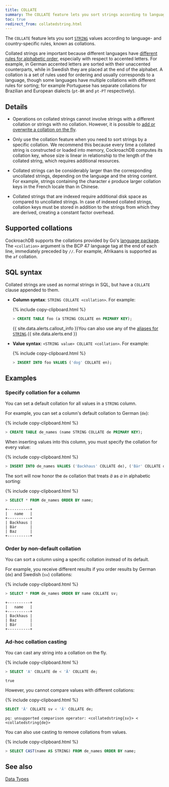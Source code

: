 ```yaml
---
title: COLLATE
summary: The COLLATE feature lets you sort strings according to language- and country-specific rules.
toc: true
redirect_from: collatedstring.html
---
```


The `COLLATE` feature lets you sort [`STRING`](string.html) values according to language- and country-specific rules, known as collations.

Collated strings are important because different languages have [different rules for alphabetic order](https://en.wikipedia.org/wiki/Alphabetical_order#Language-specific_conventions), especially with respect to accented letters. For example, in German accented letters are sorted with their unaccented counterparts, while in Swedish they are placed at the end of the alphabet. A collation is a set of rules used for ordering and usually corresponds to a language, though some languages have multiple collations with different rules for sorting; for example Portuguese has separate collations for Brazilian and European dialects (`pt-BR` and `pt-PT` respectively).


## Details

- Operations on collated strings cannot involve strings with a different collation or strings with no collation. However, it is possible to <a href="#ad-hoc-collation-casting">add or overwrite a collation on the fly</a>.

- Only use the collation feature when you need to sort strings by a specific collation. We recommend this because every time a collated string is constructed or loaded into memory, CockroachDB computes its collation key, whose size is linear in relationship to the length of the collated string, which requires additional resources.

- Collated strings can be considerably larger than the corresponding uncollated strings, depending on the language and the string content. For example, strings containing the character `é` produce larger collation keys in the French locale than in Chinese.

- Collated strings that are indexed require additional disk space as compared to uncollated strings. In case of indexed collated strings, collation keys must be stored in addition to the strings from which they are derived, creating a constant factor overhead.

## Supported collations

CockroachDB supports the collations provided by Go's [language package](https://godoc.org/golang.org/x/text/language#Tag). The `<collation>` argument is the BCP 47 language tag at the end of each line, immediately preceded by `//`. For example, Afrikaans is supported as the `af` collation.

## SQL syntax

Collated strings are used as normal strings in SQL, but have a `COLLATE` clause appended to them.

- **Column syntax**: `STRING COLLATE <collation>`. For example:

    {%  include copy-clipboard.html %}
    ~~~ sql
    > CREATE TABLE foo (a STRING COLLATE en PRIMARY KEY);
    ~~~

    {{ site.data.alerts.callout_info }}You can also use any of the <a href="string.html#aliases">aliases for <code>STRING</code></a>.{{ site.data.alerts.end }}

- **Value syntax**: `<STRING value> COLLATE <collation>`. For example:

    {%  include copy-clipboard.html %}
    ~~~ sql
    > INSERT INTO foo VALUES ('dog' COLLATE en);
    ~~~

## Examples

### Specify collation for a column

You can set a default collation for all values in a `STRING` column.

For example, you can set a column's default collation to German (`de`):

{%  include copy-clipboard.html %}
~~~ sql
> CREATE TABLE de_names (name STRING COLLATE de PRIMARY KEY);
~~~

When inserting values into this column, you must specify the collation for every value:

{%  include copy-clipboard.html %}
~~~ sql
> INSERT INTO de_names VALUES ('Backhaus' COLLATE de), ('Bär' COLLATE de), ('Baz' COLLATE de);
~~~

The sort will now honor the `de` collation that treats *ä* as *a* in alphabetic sorting:

{%  include copy-clipboard.html %}
~~~ sql
> SELECT * FROM de_names ORDER BY name;
~~~
~~~
+----------+
|   name   |
+----------+
| Backhaus |
| Bär      |
| Baz      |
+----------+
~~~

### Order by non-default collation

You can sort a column using a specific collation instead of its default.

For example, you receive different results if you order results by German (`de`) and Swedish (`sv`) collations:

{%  include copy-clipboard.html %}
~~~ sql
> SELECT * FROM de_names ORDER BY name COLLATE sv;
~~~
~~~
+----------+
|   name   |
+----------+
| Backhaus |
| Baz      |
| Bär      |
+----------+
~~~

### Ad-hoc collation casting

You can cast any string into a collation on the fly.

{%  include copy-clipboard.html %}
~~~ sql
> SELECT 'A' COLLATE de < 'Ä' COLLATE de;
~~~
~~~
true
~~~

However, you cannot compare values with different collations:

{%  include copy-clipboard.html %}
~~~ sql
SELECT 'Ä' COLLATE sv < 'Ä' COLLATE de;
~~~
~~~
pq: unsupported comparison operator: <collatedstring{sv}> < <collatedstring{de}>
~~~

You can also use casting to remove collations from values.

{%  include copy-clipboard.html %}
~~~ sql
> SELECT CAST(name AS STRING) FROM de_names ORDER BY name;
~~~

## See also

[Data Types](data-types.html)
